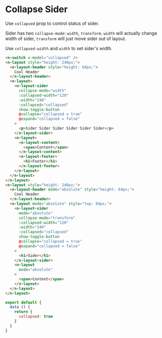 # Collapse Sider
Use `collapsed` prop to control status of sider.

Sider has two `collapse-mode`: `width`, `transform`. `width` will actually change width of sider, `transform` will just move sider out of layout.

Use `collapsed-width` and `width` to set sider's width.
```html
<n-switch v-model="collapsed" />
<n-layout style="height: 240px;">
  <n-layout-header style="height: 64px;">
    Cool Header
  </n-layout-header>
  <n-layout>
    <n-layout-sider
      collapse-mode="width"
      :collapsed-width="120"
      :width="240"
      :collapsed="collapsed"
      show-toggle-button
      @collapse="collapsed = true"
      @expand="collapsed = false"
    >
      <p>Sider Sider Sider Sider Sider Sider</p>
    </n-layout-sider>
    <n-layout>
      <n-layout-content>
        <span>Content</span>
      </n-layout-content>
      <n-layout-footer>
        <h1>Footer</h1>
      </n-layout-footer>
    </n-layout>
  </n-layout>
</n-layout>
<n-layout style="height: 240px;">
  <n-layout-header mode="absolute" style="height: 64px;">
    Cool Header
  </n-layout-header>
  <n-layout mode="absolute" style="top: 64px;">
    <n-layout-sider
      mode="absolute"
      collapse-mode="transform"
      :collapsed-width="120"
      :width="240"
      :collapsed="collapsed"
      show-toggle-button
      @collapse="collapsed = true"
      @expand="collapsed = false"
    >
      <h1>Sider</h1>
    </n-layout-sider>
    <n-layout 
      mode="absolute"
    >
      <span>Content</span>
    </n-layout>
  </n-layout>
</n-layout>
```
```js
export default {
  data () {
    return {
      collapsed: true
    }
  }
}
```